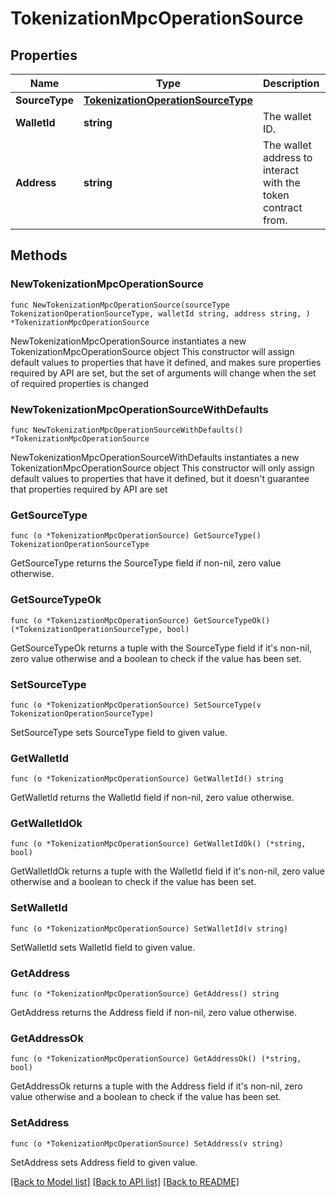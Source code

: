 # TokenizationMpcOperationSource

## Properties

Name | Type | Description | Notes
------------ | ------------- | ------------- | -------------
**SourceType** | [**TokenizationOperationSourceType**](TokenizationOperationSourceType.md) |  | 
**WalletId** | **string** | The wallet ID. | 
**Address** | **string** | The wallet address to interact with the token contract from. | 

## Methods

### NewTokenizationMpcOperationSource

`func NewTokenizationMpcOperationSource(sourceType TokenizationOperationSourceType, walletId string, address string, ) *TokenizationMpcOperationSource`

NewTokenizationMpcOperationSource instantiates a new TokenizationMpcOperationSource object
This constructor will assign default values to properties that have it defined,
and makes sure properties required by API are set, but the set of arguments
will change when the set of required properties is changed

### NewTokenizationMpcOperationSourceWithDefaults

`func NewTokenizationMpcOperationSourceWithDefaults() *TokenizationMpcOperationSource`

NewTokenizationMpcOperationSourceWithDefaults instantiates a new TokenizationMpcOperationSource object
This constructor will only assign default values to properties that have it defined,
but it doesn't guarantee that properties required by API are set

### GetSourceType

`func (o *TokenizationMpcOperationSource) GetSourceType() TokenizationOperationSourceType`

GetSourceType returns the SourceType field if non-nil, zero value otherwise.

### GetSourceTypeOk

`func (o *TokenizationMpcOperationSource) GetSourceTypeOk() (*TokenizationOperationSourceType, bool)`

GetSourceTypeOk returns a tuple with the SourceType field if it's non-nil, zero value otherwise
and a boolean to check if the value has been set.

### SetSourceType

`func (o *TokenizationMpcOperationSource) SetSourceType(v TokenizationOperationSourceType)`

SetSourceType sets SourceType field to given value.


### GetWalletId

`func (o *TokenizationMpcOperationSource) GetWalletId() string`

GetWalletId returns the WalletId field if non-nil, zero value otherwise.

### GetWalletIdOk

`func (o *TokenizationMpcOperationSource) GetWalletIdOk() (*string, bool)`

GetWalletIdOk returns a tuple with the WalletId field if it's non-nil, zero value otherwise
and a boolean to check if the value has been set.

### SetWalletId

`func (o *TokenizationMpcOperationSource) SetWalletId(v string)`

SetWalletId sets WalletId field to given value.


### GetAddress

`func (o *TokenizationMpcOperationSource) GetAddress() string`

GetAddress returns the Address field if non-nil, zero value otherwise.

### GetAddressOk

`func (o *TokenizationMpcOperationSource) GetAddressOk() (*string, bool)`

GetAddressOk returns a tuple with the Address field if it's non-nil, zero value otherwise
and a boolean to check if the value has been set.

### SetAddress

`func (o *TokenizationMpcOperationSource) SetAddress(v string)`

SetAddress sets Address field to given value.



[[Back to Model list]](../README.md#documentation-for-models) [[Back to API list]](../README.md#documentation-for-api-endpoints) [[Back to README]](../README.md)


